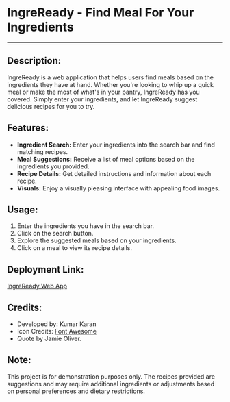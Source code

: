 # IngreReady - Find Meal For Your Ingredients

---

## Description:
IngreReady is a web application that helps users find meals based on the ingredients they have at hand. Whether you're looking to whip up a quick meal or make the most of what's in your pantry, IngreReady has you covered. Simply enter your ingredients, and let IngreReady suggest delicious recipes for you to try.

## Features:
- **Ingredient Search:** Enter your ingredients into the search bar and find matching recipes.
- **Meal Suggestions:** Receive a list of meal options based on the ingredients you provided.
- **Recipe Details:** Get detailed instructions and information about each recipe.
- **Visuals:** Enjoy a visually pleasing interface with appealing food images.

## Usage:
1. Enter the ingredients you have in the search bar.
2. Click on the search button.
3. Explore the suggested meals based on your ingredients.
4. Click on a meal to view its recipe details.

## Deployment Link:
[IngreReady Web App](https://kumar-karan.github.io/IngreReady/)

## Credits:
- Developed by: Kumar Karan
- Icon Credits: [Font Awesome](https://fontawesome.com/)
- Quote by Jamie Oliver.

## Note:
This project is for demonstration purposes only. The recipes provided are suggestions and may require additional ingredients or adjustments based on personal preferences and dietary restrictions.
